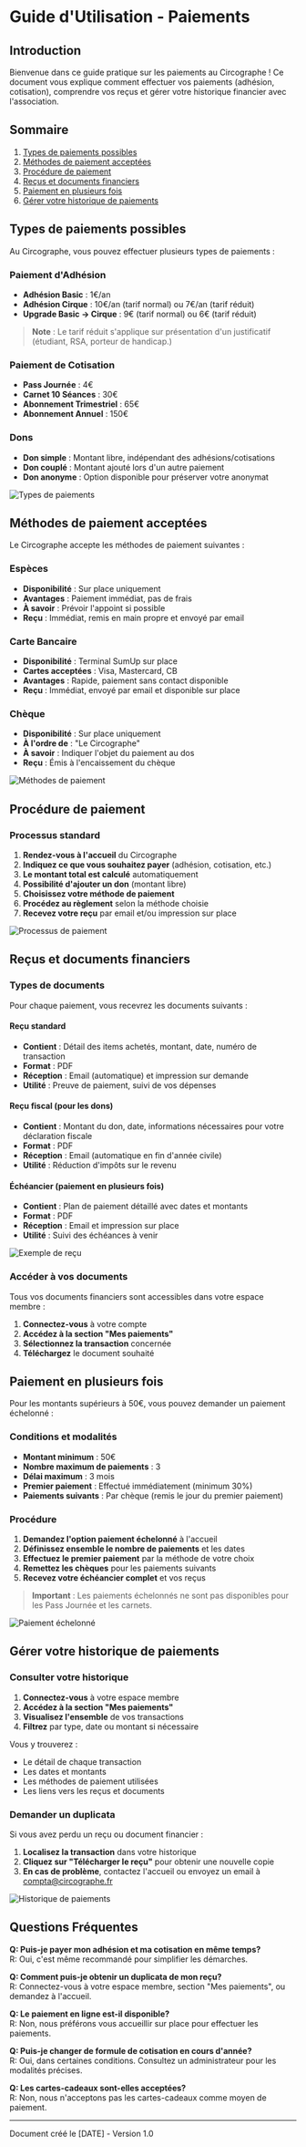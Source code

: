 # Guide d'Utilisation - Paiements

## Introduction

Bienvenue dans ce guide pratique sur les paiements au Circographe ! Ce document vous explique comment effectuer vos paiements (adhésion, cotisation), comprendre vos reçus et gérer votre historique financier avec l'association.

## Sommaire
1. [Types de paiements possibles](#types-de-paiements-possibles)
2. [Méthodes de paiement acceptées](#méthodes-de-paiement-acceptées)
3. [Procédure de paiement](#procédure-de-paiement)
4. [Reçus et documents financiers](#reçus-et-documents-financiers)
5. [Paiement en plusieurs fois](#paiement-en-plusieurs-fois)
6. [Gérer votre historique de paiements](#gérer-votre-historique-de-paiements)

## Types de paiements possibles

Au Circographe, vous pouvez effectuer plusieurs types de paiements :

### Paiement d'Adhésion

- **Adhésion Basic** : 1€/an
- **Adhésion Cirque** : 10€/an (tarif normal) ou 7€/an (tarif réduit)
- **Upgrade Basic → Cirque** : 9€ (tarif normal) ou 6€ (tarif réduit)

> **Note** : Le tarif réduit s'applique sur présentation d'un justificatif (étudiant, RSA, porteur de handicap.)

### Paiement de Cotisation

- **Pass Journée** : 4€
- **Carnet 10 Séances** : 30€
- **Abonnement Trimestriel** : 65€
- **Abonnement Annuel** : 150€

### Dons

- **Don simple** : Montant libre, indépendant des adhésions/cotisations
- **Don couplé** : Montant ajouté lors d'un autre paiement
- **Don anonyme** : Option disponible pour préserver votre anonymat

![Types de paiements](../images/types_paiements.png)

## Méthodes de paiement acceptées

Le Circographe accepte les méthodes de paiement suivantes :

### Espèces

- **Disponibilité** : Sur place uniquement
- **Avantages** : Paiement immédiat, pas de frais
- **À savoir** : Prévoir l'appoint si possible
- **Reçu** : Immédiat, remis en main propre et envoyé par email

### Carte Bancaire

- **Disponibilité** : Terminal SumUp sur place
- **Cartes acceptées** : Visa, Mastercard, CB
- **Avantages** : Rapide, paiement sans contact disponible
- **Reçu** : Immédiat, envoyé par email et disponible sur place

### Chèque

- **Disponibilité** : Sur place uniquement
- **À l'ordre de** : "Le Circographe"
- **À savoir** : Indiquer l'objet du paiement au dos
- **Reçu** : Émis à l'encaissement du chèque

![Méthodes de paiement](../images/methodes_paiement.png)

## Procédure de paiement

### Processus standard

1. **Rendez-vous à l'accueil** du Circographe
2. **Indiquez ce que vous souhaitez payer** (adhésion, cotisation, etc.)
3. **Le montant total est calculé** automatiquement
4. **Possibilité d'ajouter un don** (montant libre)
5. **Choisissez votre méthode de paiement**
6. **Procédez au règlement** selon la méthode choisie
7. **Recevez votre reçu** par email et/ou impression sur place

![Processus de paiement](../images/processus_paiement.png)

## Reçus et documents financiers

### Types de documents

Pour chaque paiement, vous recevrez les documents suivants :

#### Reçu standard

- **Contient** : Détail des items achetés, montant, date, numéro de transaction
- **Format** : PDF
- **Réception** : Email (automatique) et impression sur demande
- **Utilité** : Preuve de paiement, suivi de vos dépenses

#### Reçu fiscal (pour les dons)

- **Contient** : Montant du don, date, informations nécessaires pour votre déclaration fiscale
- **Format** : PDF
- **Réception** : Email (automatique en fin d'année civile)
- **Utilité** : Réduction d'impôts sur le revenu

#### Échéancier (paiement en plusieurs fois)

- **Contient** : Plan de paiement détaillé avec dates et montants
- **Format** : PDF
- **Réception** : Email et impression sur place
- **Utilité** : Suivi des échéances à venir

![Exemple de reçu](../images/exemple_recu.png)

### Accéder à vos documents

Tous vos documents financiers sont accessibles dans votre espace membre :

1. **Connectez-vous** à votre compte
2. **Accédez à la section "Mes paiements"**
3. **Sélectionnez la transaction** concernée
4. **Téléchargez** le document souhaité

## Paiement en plusieurs fois

Pour les montants supérieurs à 50€, vous pouvez demander un paiement échelonné :

### Conditions et modalités

- **Montant minimum** : 50€
- **Nombre maximum de paiements** : 3
- **Délai maximum** : 3 mois
- **Premier paiement** : Effectué immédiatement (minimum 30%)
- **Paiements suivants** : Par chèque (remis le jour du premier paiement)

### Procédure

1. **Demandez l'option paiement échelonné** à l'accueil
2. **Définissez ensemble le nombre de paiements** et les dates
3. **Effectuez le premier paiement** par la méthode de votre choix
4. **Remettez les chèques** pour les paiements suivants
5. **Recevez votre échéancier complet** et vos reçus

> **Important** : Les paiements échelonnés ne sont pas disponibles pour les Pass Journée et les carnets.

![Paiement échelonné](../images/paiement_echelonne.png)

## Gérer votre historique de paiements

### Consulter votre historique

1. **Connectez-vous** à votre espace membre
2. **Accédez à la section "Mes paiements"**
3. **Visualisez l'ensemble** de vos transactions
4. **Filtrez** par type, date ou montant si nécessaire

Vous y trouverez :
- Le détail de chaque transaction
- Les dates et montants
- Les méthodes de paiement utilisées
- Les liens vers les reçus et documents

### Demander un duplicata

Si vous avez perdu un reçu ou document financier :

1. **Localisez la transaction** dans votre historique
2. **Cliquez sur "Télécharger le reçu"** pour obtenir une nouvelle copie
3. **En cas de problème**, contactez l'accueil ou envoyez un email à compta@circographe.fr

![Historique de paiements](../images/historique_paiements.png)

## Questions Fréquentes

**Q: Puis-je payer mon adhésion et ma cotisation en même temps?**  
R: Oui, c'est même recommandé pour simplifier les démarches.

**Q: Comment puis-je obtenir un duplicata de mon reçu?**  
R: Connectez-vous à votre espace membre, section "Mes paiements", ou demandez à l'accueil.

**Q: Le paiement en ligne est-il disponible?**  
R: Non, nous préférons vous accueillir sur place pour effectuer les paiements.

**Q: Puis-je changer de formule de cotisation en cours d'année?**  
R: Oui, dans certaines conditions. Consultez un administrateur pour les modalités précises.

**Q: Les cartes-cadeaux sont-elles acceptées?**  
R: Non, nous n'acceptons pas les cartes-cadeaux comme moyen de paiement.

---

Document créé le [DATE] - Version 1.0 